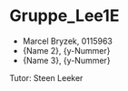 # Gruppe_Lee1E

- Marcel Bryzek, 0115963
- {Name 2}, {y-Nummer}
- {Name 3}, {y-Nummer}

Tutor: Steen Leeker
